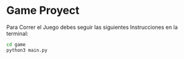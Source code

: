 # Game Proyect

Para Correr el Juego debes seguir las siguientes Instrucciones en la terminal:

```sh
cd game
python3 main.py
```

